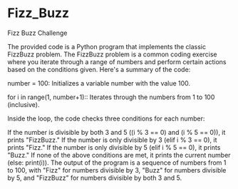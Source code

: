 # Fizz_Buzz
Fizz Buzz Challenge

The provided code is a Python program that implements the classic FizzBuzz problem. The FizzBuzz problem is a common coding exercise where you iterate through a range of numbers and perform certain actions based on the conditions given. Here's a summary of the code:

number = 100: Initializes a variable number with the value 100.

for i in range(1, number+1):: Iterates through the numbers from 1 to 100 (inclusive).

Inside the loop, the code checks three conditions for each number:

If the number is divisible by both 3 and 5 ((i % 3 == 0) and (i % 5 == 0)), it prints "FizzBuzz."
If the number is only divisible by 3 (elif i % 3 == 0), it prints "Fizz."
If the number is only divisible by 5 (elif i % 5 == 0), it prints "Buzz."
If none of the above conditions are met, it prints the current number (else: print(i)).
The output of the program is a sequence of numbers from 1 to 100, with "Fizz" for numbers divisible by 3, "Buzz" for numbers divisible by 5, and "FizzBuzz" for numbers divisible by both 3 and 5.
